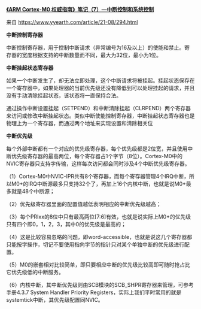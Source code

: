 [**《ARM Cortex-M0 权威指南》笔记（7）—中断控制和系统控制**](http://www.yyearth.com/article/21-08/294.html)

 

来自 <https://www.yyearth.com/article/21-08/294.html> 

 

**中断控制寄存器**

中断控制寄存器，用于控制中断请求（异常编号为16及以上）的使能和禁止。寄存器的宽度根据支持的中断数量而不同，最大为32位，最小为1位。

 

 **中断挂起状态寄存器**

如果一个中断发生了，却无法立即处理，这个中断请求将被挂起。挂起状态保存在一个寄存器中，如果处理器的当前优先级还没有降低到可以处理挂起的请求，并且没有手动清除挂起状态，该状态将一直保持合法。

通过操作中断设置挂起（SETPEND）和中断清除挂起（CLRPEND）两个寄存器来访问或修改中断挂起状态。类似中断使能控制寄存器，中断挂起状态寄存器也是物理上为一个寄存器，而通过两个地址来实现设置和清除相关位

 

**中断优先级**

每个外部中断都有一个对应的优先级寄存器，每个优先级都是2位宽，并且使用中断优先级寄存器的最高两位，每个寄存器占1个字节（8位）。Cortex-M0中的NVIC寄存器只支持字传输，这样每次访问都会同时涉及4个中断优先级寄存器。

 

（1）Cortex-M0中NVIC-IPR共有8个寄存器，而每个寄存器管理4个IRQ中断，所以M0+的IRQ中断源最多只支持32个了，再加上16个内核中断，也就是说M0+最多就是48个中断源；

 

（2）优先级寄存器里面的配置值越低表明相应的中断优先级越高；

 

（3）每个PRIxx的8位中只有最高两位[7:6]有效，也就是说实际上M0+的优先级只有四个即0，1，2，3，其中0的优先级是最高的；

 

（4）这是比较容易忽略的问题，即word-accessible，也就是说这几个寄存器都只能按字操作，切记不要使用指向字节的指针只对某个单独中断的优先级进行配置。

 

（5）M0的嵌套相对比较简单，即只要相应中断的优先级比较高即可随时抢占比它优先级低的中断服务。

 

（6）内核中断，其中断优先级则由SCB模块的SCB_SHPR寄存器来管理，可参考手册4.3.7 System Handler Priority Registers，实际上我们平时常用的就是systemtick中断，其优先级配置同NVIC。
